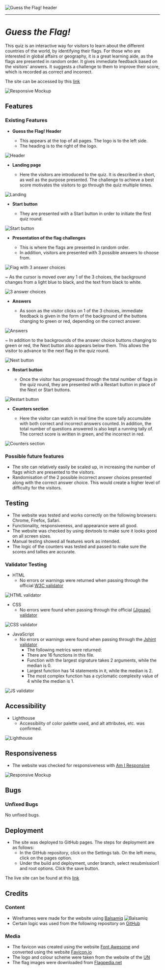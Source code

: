 ![Guess the Flag! header](documentation/guess_the_flag_header.png)

---

# *Guess the Flag!*

This quiz is an interactive way for visitors to learn about the different countries of the world, by identifying their flags.
For those who are interested in global affairs or geography, it is a great learning aide, as the flags are presented in random order.  It gives immediate feedback based on the visitors' answers.  It suggests a challenge to them to improve their score, which is recorded as correct and incorrect.

The site can be accessed by this [link](https://jarlathmacs.github.io/guess-the-flag)

![Responsive Mockup](documentation/responsive_mockup.png)

## Features 

### Existing Features

- __Guess the Flag! Header__

  - This appears at the top of all pages.  The logo is to the left side.  
  - The heading is to the right of the logo.

![Header](documentation/guess_the_flag_header.png)

- __Landing page__

  - Here the visitors are introduced to the quiz.  It is described in short, as well as the purpose presented.  The challenge to achieve a best score motivates the visitors to go through the quiz multiple times.
  
![Landing](documentation/guess_the_flag_intro_text.png)

- __Start button__

  - They are presented with a Start button in order to initiate the first quiz round. 

![Start button](documentation/guess_the_flag_start_button.png)

- __Presentation of the flag challenges__

  - This is where the flags are presented in random order.
  - In addition, visitors are presented with 3 possible answers to choose from.

![Flag with 3 answer choices](documentation/guess_the_flag_question.png)

  ~ As the cursor is moved over any 1 of the 3 choices, the background changes from a light blue to black, and the text from black to white.
  
![3 answer choices](documentation/guess_the_flag_question_hover.png)

- __Answers__

  - As soon as the visitor clicks on 1 of the 3 choices, immediate feedback is given in the form of the background of the buttons changing to green or red, depending on the correct answer.  

![Answers](documentation/guess_the_flag_answer.png)

  ~ In addition to the backgrounds of the answer choice buttons changing to green or red, the Next button also appears below them.  This allows the visitor to advance to the next flag in the quiz round.

![Next button](documentation/guess_the_flag_next_button.png)

- __Restart button__

  - Once the visitor has progressed through the total number of flags in the quiz round, they are presented with a Restart button in place of the Next or Start buttons.

![Restart button](documentation/guess_the_flag_restart_button.png)

- __Counters section__

  - Here the visitor can watch in real time the score tally accumulate with both correct and incorrect answers counted.  In addition, the total number of questions answered is also kept a running tally of.  The correct score is written in green, and the incorrect in red. 

![Counters section](documentation/guess_the_flag_counters.png)

### Possible future features

- The site can relatively easily be scaled up, in increasing the number of flags which are presented to the visitors.
- Randomisation of the 2 possible incorrect answer choices presented along with the correct answer choice.  This would create a higher level of difficulty for the visitors.

## Testing 

- The website was tested and works correctly on the following browsers: Chrome, Firefox, Safari.
- Functionality, responsiveness, and appearance were all good.
- The website was checked by using devtools to make sure it looks good on all screen sizes.
- Manual testing showed all features work as intended.
- The logic of the counters was tested and passed to make sure the scores and tallies are accurate.

### Validator Testing 

- HTML
  - No errors or warnings were returned when passing through the official [W3C validator](https://validator.w3.org/nu/?doc=https%3A%2F%2Fjarlathmacs.github.io%2Fguess-the-flag%2F)

![HTML validator](documentation/guess_the_flag_w3c_html.png)

- CSS
  - No errors were found when passing through the official [(Jigsaw) validator](https://jigsaw.w3.org/css-validator/validator?uri=https%3A%2F%2Fjarlathmacs.github.io%2Fguess-the-flag%2F&profile=css3svg&usermedium=all&warning=1&vextwarning=&lang=en)

![CSS validator](documentation/guess_the_flag_w3c_css.png)

- JavaScript
  - No errors or warnings were found when passing through the [Jshint validator](https://jshint.com)
    - The following metrics were returned: 
    - There are 16 functions in this file.
    - Function with the largest signature takes 2 arguments, while the median is 0.
    - Largest function has 14 statements in it, while the median is 2.
    - The most complex function has a cyclomatic complexity value of 4 while the median is 1.

![JS validator](documentation/guess_the_flag_jshint.png)

## Accessibility

- Lighthouse
  - Accessibility of color palette used, and alt attributes, etc. was confirmed.

![Lighthouse](documentation/guess_the_flag_lighthouse.png)

## Responsiveness

- The website was checked for responsiveness with [Am I Responsive](https://ui.dev/amiresponsive?url=https://jarlathmacs.github.io/guess-the-flag)

![Responsive Mockup](documentation/responsive_mockup.png)

## Bugs

### Unfixed Bugs

No unfixed bugs.

## Deployment

- The site was deployed to GitHub pages.  The steps for deployment are as follows: 
  - In the GitHub repository, click on the Settings tab.  On the left menu, click on the pages option.
  - Under the build and deployment, under branch, select resubmission1 and root options.  Click the save button. 

The live site can be found at this [link](https://jarlathmacs.github.io/guess-the-flag)

## Credits 

### Content

- Wireframes were made for the website using [Balsamiq](https://balsamiq.com)
![Balsamiq](documentation/guess_the_flag_balsamiq.png)
- Certain logic was used from the following repository on [GitHub](https://github.com/WebDevSimplified/JavaScript-Quiz-App)

### Media

- The favicon was created using the website [Font Awesome](https://fontawesome.com/icons/flag?f=classic&s=solid&pc=%23009edb&sc=%23009edb) and converted using the website [Favicon.io](https://favicon.io/favicon-converter)
- The logo and colour scheme were taken from the website of the [UN](https://www.un.org/styleguide/pdf/UN_brand_identity_quick_guide_2020.pdf)
- The flag images were downloaded from [Flagpedia.net](https://flagcdn.com/h240-jpeg.zip)